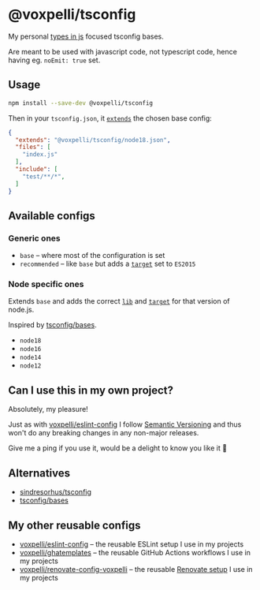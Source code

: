 # @voxpelli/tsconfig

My personal [types in js](https://github.com/voxpelli/types-in-js) focused tsconfig bases.

Are meant to be used with javascript code, not typescript code, hence having eg. `noEmit: true` set.

## Usage

```bash
npm install --save-dev @voxpelli/tsconfig
```

Then in your `tsconfig.json`, it [`extends`](https://www.typescriptlang.org/tsconfig#extends) the chosen base config:

```json
{
  "extends": "@voxpelli/tsconfig/node18.json",
  "files": [
    "index.js"
  ],
  "include": [
    "test/**/*",
  ]
}
```

## Available configs

### Generic ones

* `base` – where most of the configuration is set
* `recommended` – like `base` but adds a [`target`](https://www.typescriptlang.org/tsconfig#target) set to `ES2015`

### Node specific ones

Extends `base` and adds the correct [`lib`](https://www.typescriptlang.org/tsconfig#lib) and [`target`](https://www.typescriptlang.org/tsconfig#target) for that version of node.js.

Inspired by [tsconfig/bases](https://github.com/tsconfig/bases).

* `node18`
* `node16`
* `node14`
* `node12`

## Can I use this in my own project?

Absolutely, my pleasure!

Just as with [voxpelli/eslint-config](https://github.com/voxpelli/eslint-config) I follow [Semantic Versioning](https://semver.org/) and thus won't do any breaking changes in any non-major releases.

Give me a ping if you use it, would be a delight to know you like it 🙂

## Alternatives

* [sindresorhus/tsconfig](https://github.com/sindresorhus/tsconfig)
* [tsconfig/bases](https://github.com/tsconfig/bases)

## My other reusable configs

* [voxpelli/eslint-config](https://github.com/voxpelli/eslint-config) – the reusable ESLint setup I use in my projects
* [voxpelli/ghatemplates](https://github.com/voxpelli/ghatemplates) – the reusable GitHub Actions workflows I use in my projects
* [voxpelli/renovate-config-voxpelli](https://github.com/voxpelli/renovate-config-voxpelli) – the reusable [Renovate setup](https://docs.renovatebot.com/config-presets/) I use in my projects
